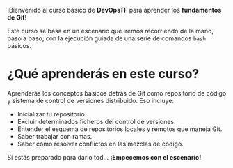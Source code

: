 ¡Bienvenido al curso básico de **DevOpsTF** para aprender los **fundamentos de Git**!

Este curso se basa en un escenario que iremos recorriendo de la mano, paso a paso, con la ejecución guiada de una serie de comandos ``bash`` básicos.

# ¿Qué aprenderás en este curso?

Aprenderás los conceptos básicos detrás de Git como repositorio de código y sistema de control de versiones distribuido. Eso incluye:

* Inicializar tu repositorio.
* Excluir determinados ficheros del control de versiones.
* Entender el esquema de repositorios locales y remotos que maneja Git.
* Saber trabajar con ramas.
* Saber cómo resolver conflictos en las mezclas de código. 

Si estás preparado para darlo tod... **¡Empecemos con el escenario!**

